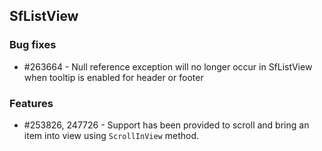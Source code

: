 ## SfListView

### Bug fixes

* \#263664 - Null reference exception will no longer occur in SfListView when tooltip is enabled for header or footer

### Features

* \#253826, 247726 - Support has been provided to scroll and bring an item into view using `ScrollInView` method.